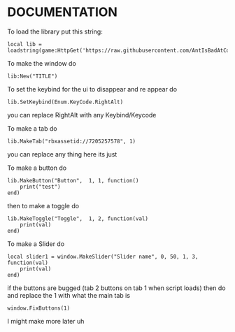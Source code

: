 # DOCUMENTATION

To load the library put this string:
```
local lib = loadstring(game:HttpGet('https://raw.githubusercontent.com/AntIsBadAtCoding/AntGUI/refs/heads/main/Source.lua'))
```

To make the window do
```
lib:New("TITLE")
```

To set the keybind for the ui to disappear and re appear do
```
lib.SetKeybind(Enum.KeyCode.RightAlt)
```
you can replace RightAlt with any Keybind/Keycode

To make a tab do
```
lib.MakeTab("rbxassetid://7205257578", 1)
```
you can replace any thing here its just

To make a button do
```
lib.MakeButton("Button",  1, 1, function()
	print("test")
end)
```
then to make a toggle do
```
lib.MakeToggle("Toggle",  1, 2, function(val)
	print(val)
end)
```
To make a Slider do
```
local slider1 = window.MakeSlider("Slider name", 0, 50, 1, 3, function(val)
	print(val)
end)
```
if the buttons are bugged (tab 2 buttons on tab 1 when script loads) then do and replace the 1 with what the main tab is
```
window.FixButtons(1)
```

I might make more later uh
